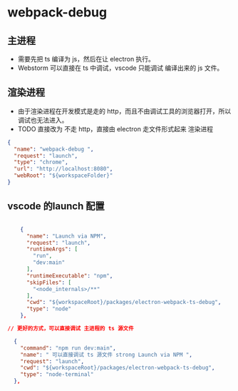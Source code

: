 # webpack-debug

## 主进程

- 需要先把 ts 编译为 js，然后在让 electron 执行。
- Webstorm 可以直接在 ts 中调试，vscode 只能调试 编译出来的 js 文件。

## 渲染进程
- 由于渲染进程在开发模式是走的 http，而且不由调试工具的浏览器打开，所以调试也无法进入。
- TODO 直接改为 不走 http，直接由 electron 走文件形式起来 渲染进程

```json
{
  "name": "webpack-debug ",
  "request": "launch",
  "type": "chrome",
  "url": "http://localhost:8080",
  "webRoot": "${workspaceFolder}"
}
```


## vscode 的launch 配置
``` json

    {
      "name": "Launch via NPM",
      "request": "launch",
      "runtimeArgs": [
        "run",
        "dev:main"
      ],
      "runtimeExecutable": "npm",
      "skipFiles": [
        "<node_internals>/**"
      ],
      "cwd": "${workspaceRoot}/packages/electron-webpack-ts-debug",
      "type": "node"
    },
```

``` json
// 更好的方式，可以直接调试 主进程的 ts 源文件

  {
    "command": "npm run dev:main",
    "name": " 可以直接调试 ts 源文件 strong Launch via NPM ",
    "request": "launch",
    "cwd": "${workspaceRoot}/packages/electron-webpack-ts-debug",
    "type": "node-terminal"
  },

```